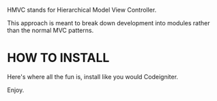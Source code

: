 HMVC stands for Hierarchical Model View Controller.

This approach is meant to break down development into modules rather than the normal MVC patterns. 



HOW TO INSTALL
===================================

Here's where all the fun is, install like you would Codeigniter.

Enjoy.